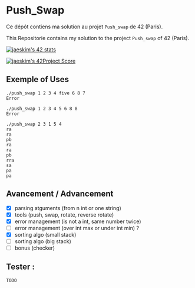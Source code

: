# Push_Swap

Ce dépôt contiens ma solution au projet `Push_swap` de 42 (Paris).

This Repositorie contains my solution to the project `Push_swap` of 42 (Paris).

[![jaeskim's 42 stats](https://badge42.herokuapp.com/api/stats/cmaginot?cursus=42cursus&privacyName=true)](https://github.com/JaeSeoKim/badge42)

[![jaeskim's 42Project Score](https://badge42.herokuapp.com/api/project/cmaginot/push_swap)](https://github.com/JaeSeoKim/badge42)

## Exemple of Uses

```shell
./push_swap 1 2 3 4 five 6 8 7
Error
```
```shell
./push_swap 1 2 3 4 5 6 8 8
Error
```
```shell
./push_swap 2 3 1 5 4  
ra
ra
pb
ra
ra
pb
rra
sa
pa
pa
```

## Avancement / Advancement

- [x] parsing atguments (from n int or one string)
- [x] tools (push, swap, rotate, reverse rotate)
- [x] error management (is not a int, same number twice)
- [ ] error management (over int max or under int min) ?
- [x] sorting algo (small stack)
- [ ] sorting algo (big stack)
- [ ] bonus (checker)

## Tester :

`TODO`
